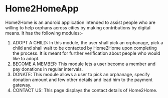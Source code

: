 # Home2HomeApp
Home2Home is an android application intended to assist people who are willing to help orphans across cities by making contributions by digital means.
It has the following modules:-
1. ADOPT A CHILD: In this module, the user shall pick an orphanage, pick a child and shall wait to be contacted by Home2Home upon completing the process. It is meant for further verification about people who would like to adopt.
2. BECOME A MEMBER: This module lets a user become a member and pay donations in regular intervals.
3. DONATE: This module allows a user to pick an orphanage, specify donation amount and few other details and lead him to the payment gateway.
4. CONTACT US: This page displays the contact details of Home2Home.

